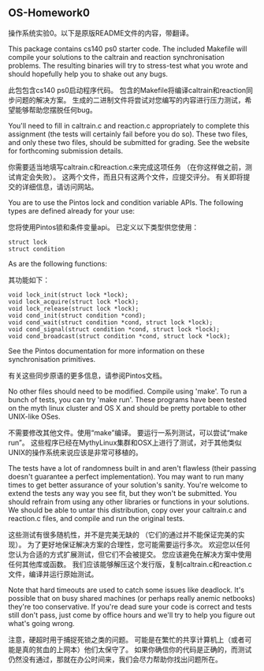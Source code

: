 ## OS-Homework0

操作系统实验0。以下是原版README文件的内容，带翻译。

This package contains cs140 ps0 starter code. The included Makefile
will compile your solutions to the caltrain and reaction synchronisation
problems. The resulting binaries will try to stress-test what you
wrote and should hopefully help you to shake out any bugs.

此包包含cs140 ps0启动程序代码。
包含的Makefile将编译caltrain和reaction同步问题的解决方案。
生成的二进制文件将尝试对您编写的内容进行压力测试，希望能够帮助您摆脱任何bug。

You'll need to fill in caltrain.c and reaction.c appropriately to
complete this assignment (the tests will certainly fail before you do
so). These two files, and only these two files, should be submitted for
grading. See the website for forthcoming submission details.

你需要适当地填写caltrain.c和reaction.c来完成这项任务
（在你这样做之前，测试肯定会失败）。
这两个文件，而且只有这两个文件，应提交评分。
有关即将提交的详细信息，请访问网站。

You are to use the Pintos lock and condition variable APIs. The following
types are defined already for your use:

您将使用Pintos锁和条件变量api。
已定义以下类型供您使用：

    struct lock
    struct condition

As are the following functions:

其功能如下：

    void lock_init(struct lock *lock);
    void lock_acquire(struct lock *lock);
    void lock_release(struct lock *lock);
    void cond_init(struct condition *cond);
    void cond_wait(struct condition *cond, struct lock *lock);
    void cond_signal(struct condition *cond, struct lock *lock);
    void cond_broadcast(struct condition *cond, struct lock *lock);

See the Pintos documentation for more information on these synchronisation
primitives.

有关这些同步原语的更多信息，请参阅Pintos文档。

No other files should need to be modified. Compile using 'make'. To
run a bunch of tests, you can try 'make run'. These programs have been
tested on the myth linux cluster and OS X and should be pretty portable to
other UNIX-like OSes.

不需要修改其他文件。使用“make”编译。
要运行一系列测试，可以尝试“make run”。
这些程序已经在MythyLinux集群和OSX上进行了测试，对于其他类似UNIX的操作系统来说应该是非常可移植的。

The tests have a lot of randomness built in and aren't flawless (their
passing doesn't guarantee a perfect implementation). You may want to
run many times to get better assurance of your solution's sanity. You're
welcome to extend the tests any way you see fit, but they won't be
submitted. You should refrain from using any other libraries or functions
in your solutions. We should be able to untar this distribution, copy over
your caltrain.c and reaction.c files, and compile and run the original
tests.

这些测试有很多随机性，并不是完美无缺的
（它们的通过并不能保证完美的实现）。
为了更好地保证解决方案的合理性，您可能需要运行多次。
欢迎您以任何您认为合适的方式扩展测试，但它们不会被提交。
您应该避免在解决方案中使用任何其他库或函数。
我们应该能够解压这个发行版，复制caltrain.c和reaction.c文件，编译并运行原始测试。

Note that hard timeouts are used to catch some issues like deadlock.
It's possible that on busy shared machines (or perhaps really anemic
netbooks) they're too conservative. If you're dead sure your code is
correct and tests still don't pass, just come by office hours and
we'll try to help you figure out what's going wrong.

注意，硬超时用于捕捉死锁之类的问题。
可能是在繁忙的共享计算机上（或者可能是真的贫血的上网本）他们太保守了。
如果你确信你的代码是正确的，而测试仍然没有通过，那就在办公时间来，我们会尽力帮助你找出问题所在。
